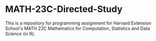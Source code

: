# MATH-23C-Directed-Study
This is a repository for programming assignment for Harvard Extension School's MATH 23C Mathematics for Computation, Statistics and Data Science (in R).
